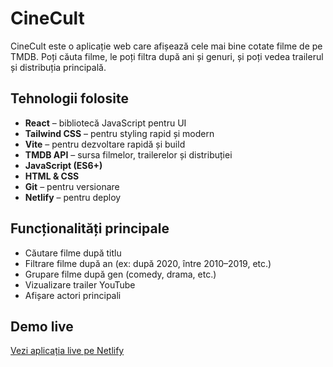 #  CineCult

CineCult este o aplicație web care afișează cele mai bine cotate filme de pe TMDB. Poți căuta filme, le poți filtra după ani și genuri, și poți vedea trailerul și distribuția principală.

##  Tehnologii folosite

- **React** – bibliotecă JavaScript pentru UI
- **Tailwind CSS** – pentru styling rapid și modern
- **Vite** – pentru dezvoltare rapidă și build
- **TMDB API** – sursa filmelor, trailerelor și distribuției
- **JavaScript (ES6+)**
- **HTML & CSS**
- **Git** – pentru versionare
- **Netlify** – pentru deploy

##  Funcționalități principale

- Căutare filme după titlu
- Filtrare filme după an (ex: după 2020, între 2010–2019, etc.)
- Grupare filme după gen (comedy, drama, etc.)
- Vizualizare trailer YouTube
- Afișare actori principali

##  Demo live

 [Vezi aplicația live pe Netlify](https://wondrous-custard-0e4c7f.netlify.app)


